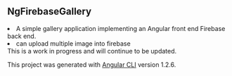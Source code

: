 ## NgFirebaseGallery

<li>A simple gallery application implementing an Angular front end Firebase back end.</li>
<li> can upload multiple image into firebase </li>
This is a work in progress and will continue to be updated.

This project was generated with [Angular CLI](https://github.com/angular/angular-cli) version 1.2.6.
